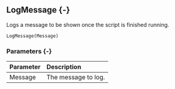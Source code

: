 ## LogMessage {-}

Logs a message to be shown once the script is finished running.

```{sql}
LogMessage(Message)
```

### Parameters {-}

Parameter | Description
| :-- | :-- |
Message | The message to log.